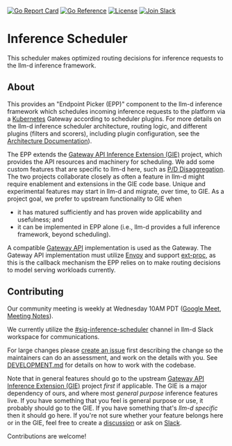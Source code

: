 [![Go Report Card](https://goreportcard.com/badge/github.com/llm-d/llm-d-inference-scheduler)](https://goreportcard.com/report/github.com/llm-d/llm-d-inference-scheduler)
[![Go Reference](https://pkg.go.dev/badge/github.com/llm-d/llm-d-inference-scheduler.svg)](https://pkg.go.dev/github.com/llm-d/llm-d-inference-scheduler)
[![License](https://img.shields.io/github/license/llm-d/llm-d-inference-scheduler)](/LICENSE)
[![Join Slack](https://img.shields.io/badge/Join_Slack-blue?logo=slack)](https://llm-d.slack.com/archives/C08SBNRRSBD)

# Inference Scheduler

This scheduler makes optimized routing decisions for inference requests to
the llm-d inference framework.

## About

This provides an "Endpoint Picker (EPP)" component to the llm-d inference
framework which schedules incoming inference requests to the platform via a
[Kubernetes] Gateway according to scheduler plugins. For more details on the llm-d inference scheduler architecture, routing logic, and different plugins (filters and scorers), including plugin configuration, see the [Architecture Documentation]).

The EPP extends the [Gateway API Inference Extension (GIE)] project,
which provides the API resources and machinery for scheduling. We add some
custom features that are specific to llm-d here, such as [P/D Disaggregation].
The two projects collaborate closely as often a feature in llm-d might require
enablement and extensions in the GIE code base.
Unique and experimental features may start in llm-d and migrate, over time, to
GIE. As a project goal, we prefer to upstream functionality to GIE when
- it has matured sufficiently and has proven wide applicability and usefulness; and
- it can be implemented in EPP alone (i.e., llm-d provides a full inference framework,
  beyond scheduling).

A compatible [Gateway API] implementation is used as the Gateway. The Gateway
API implementation must utilize [Envoy] and support [ext-proc], as this is the
callback mechanism the EPP relies on to make routing decisions to model serving
workloads currently.

[Kubernetes]:https://kubernetes.io
[Architecture Documentation]:docs/architecture.md
[Gateway API Inference Extension (GIE)]:https://github.com/kubernetes-sigs/gateway-api-inference-extension
[P/D Disaggregation]:docs/dp.md
[Gateway API]:https://github.com/kubernetes-sigs/gateway-api
[Envoy]:https://github.com/envoyproxy/envoy
[ext-proc]:https://www.envoyproxy.io/docs/envoy/latest/configuration/http/http_filters/ext_proc_filter

## Contributing

Our community meeting is weekly at Wednesday 10AM PDT ([Google Meet], [Meeting Notes]).

We currently utilize the [#sig-inference-scheduler] channel in llm-d Slack workspace for communications.

For large changes please [create an issue] first describing the change so the
maintainers can do an assessment, and work on the details with you. See
[DEVELOPMENT.md](DEVELOPMENT.md) for details on how to work with the codebase.

Note that in general features should go to the upstream [Gateway API Inference
Extension (GIE)] project _first_ if applicable. The GIE is a major dependency of
ours, and where most _general purpose_ inference features live. If you have
something that you feel is general purpose or use, it probably should go to the
GIE. If you have something that's _llm-d specific_ then it should go here. If
you're not sure whether your feature belongs here or in the GIE, feel free to
create a [discussion] or ask on [Slack].

Contributions are welcome!

[create an issue]:https://github.com/llm-d/llm-d-inference-scheduler/issues/new
[Gateway API Inference Extension (GIE)]:https://github.com/kubernetes-sigs/gateway-api-inference-extension
[discussion]:https://github.com/llm-d/llm-d-inference-scheduler/discussions/new?category=q-a
[Slack]:https://llm-d.slack.com/
[Google Meet]:https://meet.google.com/uin-yncz-rvg
[Meeting Notes]:https://docs.google.com/document/d/1Pf3x7ZM8nNpU56nt6CzePAOmFZ24NXDeXyaYb565Wq4
[#sig-inference-scheduler]:https://llm-d.slack.com/?redir=%2Fmessages%2Fsig-inference-scheduler
